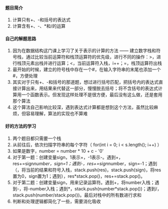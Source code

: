 #### 题目简介
1. 计算只有+、-和括号的表达式
1. 计算含有+、-、*和/的运算

#### 自己的解题思路
1. 因为在数据结构这门课上学习了关于表示的计算的方法 —— 建立数字栈和符号栈，通过比较当前运算符和栈顶运算符的优先级，进行不同的操作：>，进行栈顶元素出栈并进行运算；<，当前运算符入栈，i++；=，栈顶运算符出栈
1. 最开始的时候，建立的符号栈中存在一个#，在输入字符串的末尾也添加一个#，方便处理
1. 其实对于只有+、-和括号的那道题，想过进行括号匹配，把括号内的表达式直接计算出来，用结果来代替这一部分，慢慢脱去括号；将不含括号的表达式计算用一个函数表示。但发现这样处理不是很方便，最后没有这么做，还是套用那个算法
1. 这个算法自己影响比较深，遇到表达式计算都是想到这个方法，虽然比较麻烦，但容易理解，算法的实现也不算难

#### 好的方法的学习
1. 两个题目都只需要一个栈
1. 从前往后，依次扫描字符串的每个字符（ for(int i = 0; i < s.length(); i++) ）
1. 如果是数字，number = number * 10 + c - '0'
1. 对于第一题：创建变量sign，1表示+，-1表示-。遇到+，res+=sign*number，sign=1；遇到-，res+=sign*number，sign=-1；遇到（，将当前的结果和符号入栈，stack.push(res)，stack.push(sign)，将res置为0，sign置为1；遇到），res*stack.pop()，res+=stack.pop()。
1. 对于第二题：创建变量sign，用来记录运算符。遇到+，将number入栈；遇到-，将-number入栈；遇到*，stack.push(number*stack.pop())；遇到/，stack.push(number/stack.pop())。最后对栈中的所有数进行求和
1. 判断和处理逻辑都简化了一些，需要消化吸收
